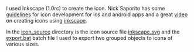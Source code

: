 I used Inkscape (1.0rc) to create the icon. Nick Saporito has some [guidelines]
for icon development for ios and android apps and a great [video] on creating icons
using [inkscape].

In the [icon_source](./icon_source) directory is the icon source file [inkscape.svg](./inkscape.svg) and the
[export.bat](./export.bat) batch file I used to export two grouped objects to icons of various sizes.

[inkscape command-line]: https://wiki.inkscape.org/wiki/index.php/Using_the_Command_Line
[guidelines]: https://logosbynick.com/sizes-guidelines-for-designing-app-icons-ios-android/
[video]: https://www.youtube.com/watch?v=r2Kv61cd2P4
[inkscape]: https://inkscape.org/
